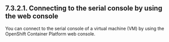 ## 7.3.2.1. Connecting to the serial console by using the web console

You can connect to the serial console of a virtual machine (VM) by using the OpenShift Container Platform web console.

